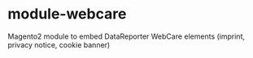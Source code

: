 # module-webcare
Magento2 module to embed DataReporter WebCare elements (imprint, privacy notice, cookie banner)
